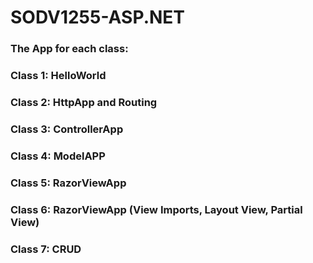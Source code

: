 # SODV1255-ASP.NET
### The App for each class:
### Class 1: HelloWorld
### Class 2: HttpApp and Routing
### Class 3: ControllerApp
### Class 4: ModelAPP
### Class 5: RazorViewApp
### Class 6: RazorViewApp (View Imports, Layout View, Partial View)
### Class 7: CRUD 
